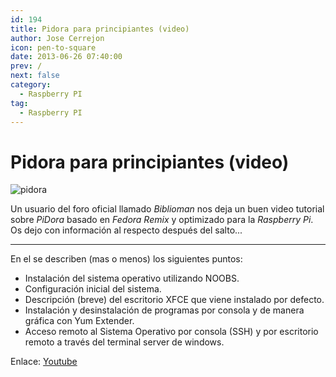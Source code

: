 ```yaml
---
id: 194
title: Pidora para principiantes (video)
author: Jose Cerrejon
icon: pen-to-square
date: 2013-06-26 07:40:00
prev: /
next: false
category:
  - Raspberry PI
tag:
  - Raspberry PI
---
```


# Pidora para principiantes (video)

![pidora](/images/pidora.jpg)

Un usuario del foro oficial llamado *Biblioman* nos deja un buen video tutorial sobre *PiDora* basado en *Fedora Remix* y optimizado para la *Raspberry Pi*. Os dejo con información al respecto después del salto...

- - -
En el se describen (mas o menos) los siguientes puntos:

* Instalación del sistema operativo utilizando NOOBS.
* Configuración inicial del sistema.
* Descripción (breve) del escritorio XFCE que viene instalado por defecto.
* Instalación y desinstalación de programas por consola y de manera gráfica con Yum Extender.
* Acceso remoto al Sistema Operativo por consola (SSH) y por escritorio remoto a través del terminal server de windows.

Enlace: [Youtube](http://www.youtube.com/watch?v=EEH-isPNZr0)